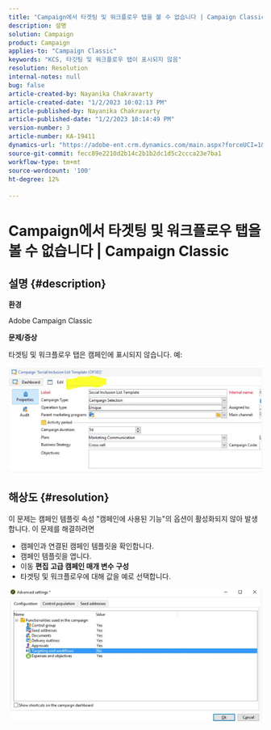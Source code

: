 ```yaml
---
title: "Campaign에서 타겟팅 및 워크플로우 탭을 볼 수 없습니다 | Campaign Classic"
description: 설명
solution: Campaign
product: Campaign
applies-to: "Campaign Classic"
keywords: "KCS, 타깃팅 및 워크플로우 탭이 표시되지 않음"
resolution: Resolution
internal-notes: null
bug: false
article-created-by: Nayanika Chakravarty
article-created-date: "1/2/2023 10:02:13 PM"
article-published-by: Nayanika Chakravarty
article-published-date: "1/2/2023 10:14:49 PM"
version-number: 3
article-number: KA-19411
dynamics-url: "https://adobe-ent.crm.dynamics.com/main.aspx?forceUCI=1&pagetype=entityrecord&etn=knowledgearticle&id=f1e50f1b-e98a-ed11-81ac-6045bd006c82"
source-git-commit: fecc89e2210d2b14c2b1b2dc1d5c2ccca23e7ba1
workflow-type: tm+mt
source-wordcount: '100'
ht-degree: 12%

---
```


# Campaign에서 타겟팅 및 워크플로우 탭을 볼 수 없습니다 | Campaign Classic

## 설명 {#description}


<b>환경</b>

Adobe Campaign Classic

<b>문제/증상</b>

타겟팅 및 워크플로우 탭은 캠페인에 표시되지 않습니다. 예:
<br><br>![](assets/___f2e50f1b-e98a-ed11-81ac-6045bd006c82___.png)<br>

## 해상도 {#resolution}


이 문제는 캠페인 템플릿 속성 &quot;캠페인에 사용된 기능&quot;의 옵션이 활성화되지 않아 발생합니다. 이 문제를 해결하려면

- 캠페인과 연결된 캠페인 템플릿을 확인합니다.
- 캠페인 템플릿을 엽니다.
- 이동 <b>편집</b> <b>고급 캠페인 매개 변수</b> <b>구성</b>
- 타겟팅 및 워크플로우에 대해 값을 예로 선택합니다.


![](assets/f184a935-4ace-ec11-a7b5-00224809c196.png)
